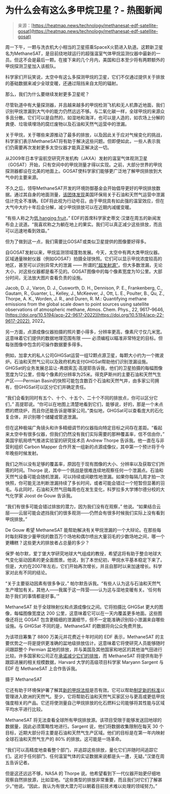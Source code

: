 <!--yml

category: 未分类

date: 2024-05-27 14:37:56

-->

# 为什么会有这么多甲烷卫星？- 热图新闻

> 来源：[https://heatmap.news/technology/methanesat-edf-satellite-gosat](https://heatmap.news/technology/methanesat-edf-satellite-gosat)

周一下午，一颗与洗衣机大小相当的卫星搭乘SpaceX火箭进入轨道。这颗新卫星名为MethaneSAT，是目前绕地球运行的超强温室气体甲烷监测仪器中最新的一员。但这不会是最后一颗。在接下来的几个月内，美国和日本至少将有两颗额外的甲烷探测卫星加入该舰队。

科学家们开玩笑说，太空中有这么多探测甲烷的卫星，它们不仅通过提供关于排放的基础数据来减少全球变暖，还通过阻挡来自太阳的辐射。

那么，我们为什么要继续发射更多卫星呢？

尽管轨道中有大量探测器，并且越来越多的甲烷检测飞机和无人机靠近地面，我们识别甲烷泄漏到大气中的能力仍然远远不够。与二氧化碳一样，全球甲烷的来源众多且分散。它们可以是自然的，如湿地和海洋，也可以是人造的，如农场上分解的粪便、垃圾填埋场的腐烂废物以及石油和天然气运营中的泄漏。

关于甲烷，关于哪些来源推动了最多的排放，以及因此关于应对气候变化的挑战，科学家们表示MethaneSAT将有助于解决这些问题。但即便如此，一些人表示我们仍需要再次发射更多太空仪器才能真正解决这一切。

从2009年日本宇宙航空研究开发机构（JAXA）发射的温室气体观测卫星（GOSAT）开始，只有空间中的甲烷测量才得以实现。之前，大部分世界的甲烷探测器都设在北美的地面上。GOSAT使科学家们能够更广泛地了解甲烷排放到大气中的主要来源。

不久之后，领导MethaneSAT开发的环境防御基金会开始倡导更好的甲烷排放数据。通过其自身的地面测量，[该团体发现](https://www.edf.org/climate-impacts-methane-emissions)美国环保局关于石油和天然气运营中泄漏估计完全不准确。EDF将此视为行动号召。由于甲烷具有如此强的温室效应，但在大气中大约十年后会分解，减少甲烷排放可以在近期内减缓变暖。

“有些人称之为[低 hanging fruit](https://heatmap.news/climate/cop28-methane-limits-warming)，” EDF的首席科学家史蒂文·汉堡在周五的新闻发布会上说道。“我喜欢称之为躺在地上的果实。我们可以真正减少这些排放，而且可以迅速地看到效益。”

但为了做到这一点，我们需要比GOSAT或类似卫星提供的图像要好得多。

自GOSAT发射以来，甲烷监测领域蓬勃发展。今天，太空中有两大类甲烷仪器。区域通量映射仪器（例如GOSAT）拍摄全球快照。它们可以显示甲烷浓度较高的地区，甚至可以识别异常大的泄漏 —— 所谓的["超发射源"](https://www.science.org/doi/10.1126/science.abj4351)。但大多数泄漏，无论大小，对这些仪器都是看不见的。GOSAT图像中的每个像素宽度为10公里。大部分时间，无法放大图片查看负责的设施。

Jacob, D. J., Varon, D. J., Cusworth, D. H., Dennison, P. E., Frankenberg, C., Gautam, R., Guanter, L., Kelley, J., McKeever, J., Ott, L. E., Poulter, B., Qu, Z., Thorpe, A. K., Worden, J. R., and Duren, R. M.: Quantifying methane emissions from the global scale down to point sources using satellite observations of atmospheric methane, Atmos. Chem. Phys., 22, 9617–9646, [https://doi.org/10.5194/acp-22-9617-2022](https://doi.org/10.5194/acp-22-9617-2022), 2022。

另一方面，点源成像仪器拍摄的照片要小得多，分辨率更高，像素尺寸仅几米宽。这意味着它们提供的数据地理范围有限 —— 必须编程以瞄准非常特定的目标。但每张图像中包含的可操作数据要多得多。

例如，加拿大的私人公司GHGSat运营一组12颗点源卫星，每颗大小约为一个微波炉。石油和天然气公司以及政府机构支付GHGSat帮助他们识别泄漏设施。GHGSat的业务发展总监让-弗朗索瓦·高提耶告诉我，他们的卫星拍摄的每幅图像宽度为12公里，但每个像素的分辨率为25米。得克萨斯州的主要石油和天然气生产区——Permian Basin的快照可能包含数百个石油和天然气井，由多家公司拥有，但GHGSat可以区分它们并确定责任。

“我们会看到同时有五个、十个、十五个、二十个不同的排放点，你可以区分它们，” 高提耶说。“你可以在地图上清楚地看到它们，能够说，好的，那是一个未点燃的燃烧炉，而且你还能告诉是哪家公司。”类似地，GHGSat可以查看庞大的石化复合体，并识别哪个储罐或管道泄漏。

但在这种极端广角镜头和许多精细调节的仪器指向特定目标之间存在差距。“看起来太空中有很多仪器，但我们仍然没有我们实际需要的那种覆盖率，信不信由你，” 美国宇航局喷气推进实验室的研究技术员 Andrew Thorpe 告诉我。他一直在与非营利组织 Carbon Mapper 合作开发一组新的点源成像仪，其中第一个预计将于今年晚些时候发射。

我们之所以没有足够的覆盖率，原因在于现有图像的大小、分辨率以及获取它们所需的时间。Thorpe 说，其中一个挑战是很难连续地观察任何一个泄漏点。石油和天然气设备可能会随机泄漏，可以持续或间歇性地泄漏。如果你每隔几周才拍一次快照，你可能无法判断泄漏持续了多长时间，或者可能会错过一个短暂但显著的羽毛。与此同时，石油和天然气田每周也在发生变化，科罗拉多大学博尔德分校的大气化学家 Joost de Gouw 告诉我。

“我们有很多可能会错过排放的潜力，因为我们没有在观察，” 他说。“如果结合云层——云层可能会遮挡我们的很多观测——仍然会有很多时候我们实际上没有看到甲烷排放。”

De Gouw 希望 MethaneSAT 能帮助解决有关甲烷泄漏的一个大辩论。在那些每时每刻释放少量甲烷的数百万个场地和偶尔喷出大量羽毛的少数场地之间，哪一个更糟糕？这些更大的排放者占总量的多少？

保罗·帕尔默，爱丁堡大学研究地球大气组成的教授，希望这将有助于整合地球大气变化驱动因素的更全面图景。他说，到了本世纪初，甲烷水平基本稳定下来了。但是，大约在2007年左右，它们开始再次增长，并且自那时以来加速增长。科学家对此有不同的结论。

“关于主要驱动因素有很多争议，” 帕尔默告诉我。“有些人认为这与石油和天然气生产增加有关。其他人——我属于这一阵营——认为这与湿地变暖有关。‘任何有助于我们的事情都是好事。’”

MethaneSAT 处于全球映射仪和点源成像仪之间。它将拍摄比 GHGSat 更大的图像，每幅图像宽度达 200 公里，这意味着它可以在一天内覆盖更多地面。这些图像还将比 GOSAT 包含更精细的泄漏细节，但不一定能准确识别较小泄漏来自哪些设施。与 GHGSat 不同的是，MethaneSAT 的数据将向公众免费开放。

为该项目筹集了 8800 万美元并花费近十年时间的 EDF 表示，MethaneSAT 的主要优势之一将是提供更准确的盆地级排放估计。这意味着它将使研究人员能够随时间跟踪整个 Permian 盆地的排放，并与美国及其他国家和地区的其他油气田进行比较。许多国家和公司正在[承诺减少它们的排放](https://heatmap.news/climate/cop28-methane-limits-warming)，而 MethaneSAT 将提供有助于跟踪进展的相关规模数据，Harvard 大学的高级项目科学家 Maryann Sargent 与 EDF 在 MethaneSAT 上合作告诉我。

摄于 MethaneSAT

它还有助于环境保护署了解其[新的甲烷法规](https://heatmap.news/economy/biden-epa-methane-rules)是否有效。它可以帮助[制定新的标准](https://ec.europa.eu/commission/presscorner/detail/en/IP_23_5776)以管理进入欧洲的天然气。至少，它将帮助石油和天然气买家区分与更高或更低甲烷强度相关的产品。它还将使测量自己甲烷排放的化石燃料公司能够将其性能与区域平均水平进行比较。

MethaneSAT 将无法查看全球所有甲烷排放源。该项目受限于能够发送回地球的数据量，因此必须策略性地进行。Sargent 说，他们将数据收集限制在每天 30 个目标，近期大部分将主要是石油和天然气生产区域。他们的目标是在第一年内映射全球石油和天然气生产的 80% 的排放。这可能是一场革命。

“我们可以高精度地查看整个部门，并追踪这些排放，量化它们并随时间追踪它们。这对于任何部门、任何温室气体的实证数据来说都是头一遭，无疑。”汉堡在周五告诉记者。

但是这还远远不够，NASA 的 Thorpe 说。他希望看到下一代仪器开始更仔细地观察自然排放源，比如湿地。“这些类型的排放非常重要，而且我们对它们了解甚少。”他说。“因此，我认为有很大潜力可以朝着目前技术难以处理的领域努力。”
